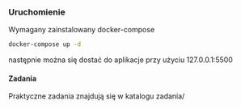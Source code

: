 ### Uruchomienie 
Wymagany zainstalowany docker-compose
```bash
docker-compose up -d
```

następnie można się dostać do aplikacje przy użyciu 127.0.0.1:5500

#### Zadania 
Praktyczne zadania znajdują się w katalogu zadania/